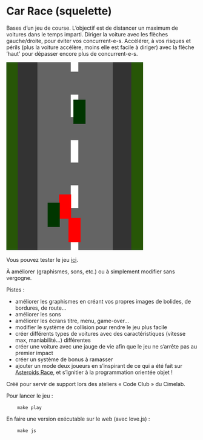 # Car Race (squelette)

Bases d’un jeu de course. L’objectif est de distancer un maximum de voitures dans le temps imparti. Diriger la voiture avec les flèches gauche/droite, pour éviter vos concurrent-e-s. Accélérer, à vos risques et périls (plus la voiture accélère, moins elle est facile à diriger) avec la flèche ’haut’ pour dépasser encore plus de concurrent-e-s.

![Capture d’écran](./src/images/Capture.png)

Vous pouvez tester le jeu [ici](https://aucoindujeu.github.io/base-carrace).

À améliorer (graphismes, sons, etc.) ou à simplement  modifier sans vergogne. 

Pistes : 
- améliorer les graphismes en créant vos propres images de bolides, de bordures, de route…
- améliorer les sons
- améliorer les écrans titre, menu, game-over…
- modifier le système de collision pour rendre le jeu plus facile
- créer différents types de voitures avec des caractéristiques (vitesse max, maniabilité…) différentes
- créer une voiture avec une jauge de vie afin que le jeu ne s’arrête pas au premier impact
- créer un système de bonus à ramasser
- ajouter un mode deux joueurs en s’inspirant de ce qui a été fait sur [Asteroids Race](https://github.com/aucoindujeu/AsteroidsRace_squelette), et s’ignitier à la programmation orientée objet !

Créé pour servir de support lors des ateliers « Code Club » du Cimelab.

<!-- TODO -->

Pour lancer le jeu :

        make play

En faire une version exécutable sur le web (avec love.js) : 

        make js


